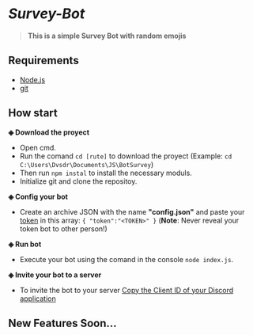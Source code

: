 # ***Survey-Bot***
>**This is a simple Survey Bot with random emojis**


## Requirements
* [Node.js](https://nodejs.org)
* [git](https://git-scm.com/)


## How start
**◈ Download the proyect**
* Open cmd.
* Run the comand `cd [rute]` to download the proyect (Example: `cd C:\Users\Dvsdr\Documents\JS\BotSurvey`)
* Then run `npm instal` to install the necessary moduls.
* Initialize git and clone the repositoy.

**◈ Config your bot**
* Create an archive JSON with the name **"config.json"** and paste your [token](https://discordapp.com/developers/applications/me/) in this array:
`
{
    "token":"<TOKEN>"
}
`
(**Note**: Never reveal your token bot to other person!)

**◈ Run bot**
* Execute your bot using the comand in the console `node index.js`.

**◈ Invite your bot to a server**
* To invite the bot to your server [Copy the Client ID of your Discord application](https://discordapp.com/developers/applications/me/)

## New Features Soon...